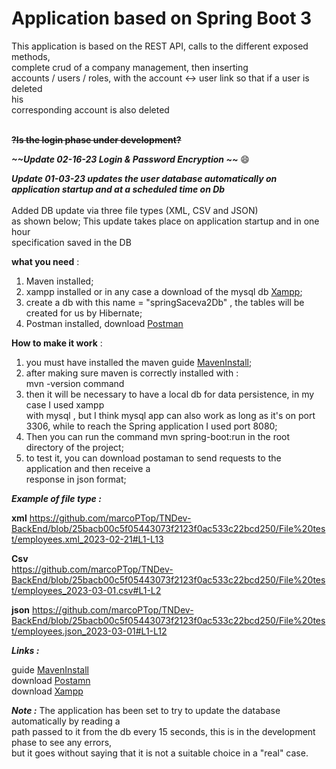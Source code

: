 # Application based on Spring Boot 3

This application is based on the REST API, calls to the different exposed methods, <br>
complete crud of a company management, then inserting <br>
accounts / users / roles, with the account <-> user link so that if a user is deleted <br>his <br>corresponding account is also deleted <br>
<br>

**~~?Is the login phase under development?~~**

***~~Update 02-16-23 Login & Password Encryption ~~*** :smile:

***Update 01-03-23 updates the user database automatically on application startup and at a scheduled time on Db***<br>
<br>
Added DB update via three file types (XML, CSV and JSON) <br>
as shown below; This update takes place on application startup and in one hour <br>
specification saved in the DB
<br>

**what you need** :

1. Maven installed; <br>
2. xampp installed or in any case a download of the mysql db [Xampp](https://www.apachefriends.org/it/index.html "Download Xampp"); <br>
3. create a db with this name = "springSaceva2Db" , the tables will be created for us by Hibernate;<br>
4. Postman installed, download [Postman](https://www.postman.com/downloads/ "Download Postaman")<br>

**How to make it work** :

1. you must have installed the maven guide [MavenInstall](https://phoenixnap.com/kb/install-maven-windows "guide maven install");
2. after making sure maven is correctly installed with :<br>
    mvn -version command
3. then it will be necessary to have a local db for data persistence, in my case I used xampp<br>
    with mysql , but I think mysql app can also work as long as it's on port 3306, while to reach the Spring application I used port 8080; <br>
4. Then you can run the command mvn spring-boot:run in the root directory of the project; <br>
5. to test it, you can download postaman to send requests to the application and then receive a <br>response in json format;

***Example of file type :***

**xml**
https://github.com/marcoPTop/TNDev-BackEnd/blob/25bacb00c5f05443073f2123f0ac533c22bcd250/File%20test/employees.xml_2023-02-21#L1-L13

**Csv**<br>
https://github.com/marcoPTop/TNDev-BackEnd/blob/25bacb00c5f05443073f2123f0ac533c22bcd250/File%20test/employees_2023-03-01.csv#L1-L2

**json**
https://github.com/marcoPTop/TNDev-BackEnd/blob/25bacb00c5f05443073f2123f0ac533c22bcd250/File%20test/employees.json_2023-03-01#L1-L12

***Links :***

guide [MavenInstall](https://phoenixnap.com/kb/install-maven-windows "maven installation guide") <br>
download [Postamn](https://www.postman.com/downloads/ "Download Postman")<br>
download [Xampp](https://www.apachefriends.org/it/index.html "Download Xampp")

***Note :***
The application has been set to try to update the database automatically by reading a <br>
path passed to it from the db every 15 seconds, this is in the development phase to see any errors,<br>
but it goes without saying that it is not a suitable choice in a "real" case.